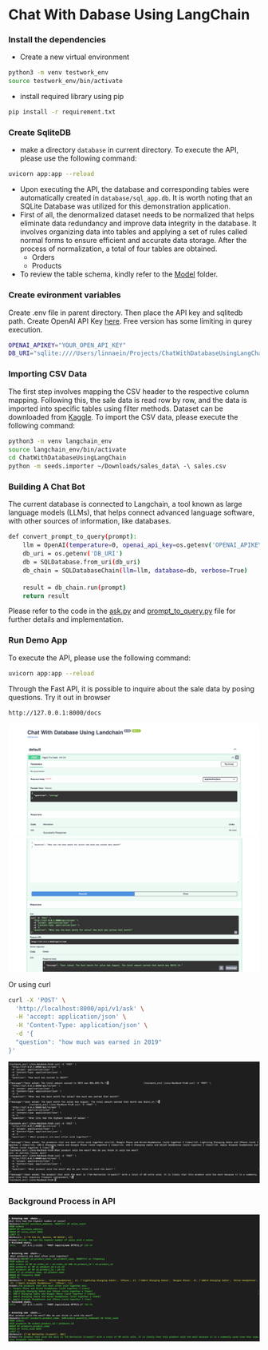 # Chat With Dabase Using LangChain

### Install the dependencies
- Create a new virtual environment
```sh
python3 -m venv testwork_env
source testwork_env/bin/activate
```
- install required library using pip
```sh
pip install -r requirement.txt
```

### Create SqliteDB
- make a directory `database` in current directory.
To execute the API, please use the following command:
```sh
uvicorn app:app --reload
```
- Upon executing the API, the database and corresponding tables were automatically created in `database/sql_app.db`. It is worth noting that an SQLite Database was utilized for this demonstration application.
- First of all, the denormalized dataset needs to be normalized that helps eliminate data redundancy and improve data integrity in the database. It involves organizing data into tables and applying a set of rules called normal forms to ensure efficient and accurate data storage. After the process of normalization, a total of four tables are obtained.
    - Orders
    - Products
- To review the table schema, kindly refer to the [Model](https://github.com/NandarLinn/ChatWithDatabaseUsingLangChain/tree/main/models) folder.

### Create evironment variables
Create .env file in parent directory. Then place the API key and sqlitedb path. Create OpenAI API Key [here](https://platform.openai.com/account/api-keys). Free version has some limiting in qurey execution.
```sh
OPENAI_APIKEY="YOUR_OPEN_API_KEY"
DB_URI="sqlite:////Users/linnaein/Projects/ChatWithDatabaseUsingLangChain/database/sql_app.db"
```
 
### Importing CSV Data
The first step involves mapping the CSV header to the respective column mapping. Following this, the sale data is read row by row, and the data is imported into specific tables using filter methods.
Dataset can be downloaded from [Kaggle](https://www.kaggle.com/datasets/knightbearr/sales-product-data).
To import the CSV data, please execute the following command:
```sh
python3 -m venv langchain_env
source langchain_env/bin/activate
cd ChatWithDatabaseUsingLangChain
python -m seeds.importer ~/Downloads/sales_data\ -\ sales.csv
```

### Building A Chat Bot
The current database is connected to Langchain, a tool known as large language models (LLMs), that helps connect advanced language software, with other sources of information, like databases.
```sh
def convert_prompt_to_query(prompt):
    llm = OpenAI(temperature=0, openai_api_key=os.getenv('OPENAI_APIKEY'), model_name='gpt-3.5-turbo')
    db_uri = os.getenv('DB_URI')
    db = SQLDatabase.from_uri(db_uri)
    db_chain = SQLDatabaseChain(llm=llm, database=db, verbose=True)

    result = db_chain.run(prompt)
    return result
```
Please refer to the code in the [ask.py](https://github.com/NandarLinn/ChatWithDatabaseUsingLangChain/blob/main/apis/v1/ask.py) and [prompt_to_query.py](https://github.com/NandarLinn/ChatWithDatabaseUsingLangChain/blob/main/modules/prompt_to_query.py) file for further details and implementation.

### Run Demo App
To execute the API, please use the following command:
```sh
uvicorn app:app --reload
```
Through the Fast API, it is possible to inquire about the sale data by posing questions.
Try it out in browser
```sh
http://127.0.0.1:8000/docs
```
![Alt](https://github.com/NandarLinn/ChatWithDatabaseUsingLangChain/blob/main/pictures/1.png)
![Alt](https://github.com/NandarLinn/ChatWithDatabaseUsingLangChain/blob/main/pictures/2.png)

Or using curl
```sh
curl -X 'POST' \
  'http://localhost:8000/api/v1/ask' \
  -H 'accept: application/json' \
  -H 'Content-Type: application/json' \
  -d '{
  "question": "how much was earned in 2019"
}'
```
![Alt](https://github.com/NandarLinn/ChatWithDatabaseUsingLangChain/blob/main/pictures/3.png)

### Background Process in API
![Alt](https://github.com/NandarLinn/ChatWithDatabaseUsingLangChain/blob/main/pictures/4.png)



